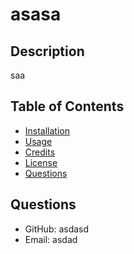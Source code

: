 
  # asasa

  ## Description
  saa

  ## Table of Contents
  * [Installation](#installation)
  * [Usage](#usage)
  * [Credits](#credits)
  * [License](#license)
  * [Questions](#questions)

  ## Questions
  * GitHub: asdasd
  * Email: asdad

